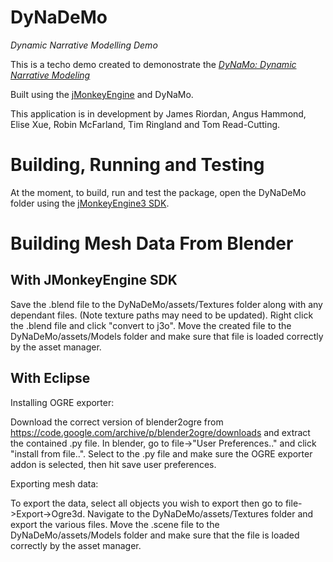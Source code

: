 # DyNaDeMo
*Dynamic Narrative Modelling Demo*

This is a techo demo created to demonostrate the *[DyNaMo: Dynamic Narrative Modeling](https://github.com/EchoCam/DynamicNarrative)*

Built using the [jMonkeyEngine](http://jmonkeyengine.org/) and DyNaMo.

This application is in development by James Riordan, Angus Hammond, Elise Xue, Robin McFarland, Tim Ringland and Tom Read-Cutting.


Building, Running and Testing
=============================

At the moment, to build, run and test the package, open the DyNaDeMo folder using the [jMonkeyEngine3 SDK](http://jmonkeyengine.org/downloads/).


Building Mesh Data From Blender
=============================

With JMonkeyEngine SDK
----------------------

Save the .blend file to the DyNaDeMo/assets/Textures folder along with any dependant files. (Note texture paths may need to be updated).
Right click the .blend file and click "convert to j3o". Move the created file to the DyNaDeMo/assets/Models folder and make sure that file is loaded correctly by the asset manager.

With Eclipse
--------------

Installing OGRE exporter:

Download the correct version of blender2ogre from https://code.google.com/archive/p/blender2ogre/downloads and extract the contained .py file. In blender, go to file->"User Preferences.." and click "install from file..". Select to the .py file and make sure the OGRE exporter addon is selected, then hit save user preferences.

Exporting mesh data:

To export the data, select all objects you wish to export then go to file->Export->Ogre3d. Navigate to the DyNaDeMo/assets/Textures folder and export the various files.
Move the .scene file to the DyNaDeMo/assets/Models folder and make sure that the file is loaded correctly by the asset manager.
